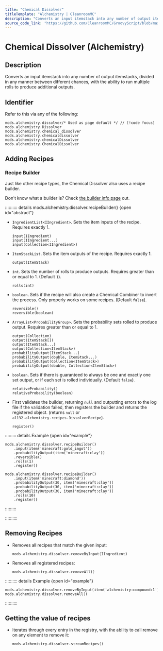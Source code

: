 ```yaml
---
title: "Chemical Dissolver"
titleTemplate: "Alchemistry | CleanroomMC"
description: "Converts an input itemstack into any number of output itemstacks, divided in any manner between different chances, with the ability to run multiple rolls to produce additional outputs."
source_code_link: "https://github.com/CleanroomMC/GroovyScript/blob/master/src/main/java/com/cleanroommc/groovyscript/compat/mods/alchemistry/Dissolver.java"
---
```


# Chemical Dissolver (Alchemistry)

## Description

Converts an input itemstack into any number of output itemstacks, divided in any manner between different chances, with the ability to run multiple rolls to produce additional outputs.

## Identifier

Refer to this via any of the following:

```groovy:no-line-numbers {1}
mods.alchemistry.dissolver/* Used as page default */ // [!code focus]
mods.alchemistry.Dissolver
mods.alchemistry.chemical_dissolver
mods.alchemistry.chemicaldissolver
mods.alchemistry.chemicalDissolver
mods.alchemistry.ChemicalDissolver
```


## Adding Recipes

### Recipe Builder

Just like other recipe types, the Chemical Dissolver also uses a recipe builder.

Don't know what a builder is? Check [the builder info page](../../groovy/builder.md) out.

:::::::::: details mods.alchemistry.dissolver.recipeBuilder() {open id="abstract"}
- `IngredientList<IIngredient>`. Sets the item inputs of the recipe. Requires exactly 1.

    ```groovy:no-line-numbers
    input(IIngredient)
    input(IIngredient...)
    input(Collection<IIngredient>)
    ```

- `ItemStackList`. Sets the item outputs of the recipe. Requires exactly 1.

    ```groovy:no-line-numbers
    output(ItemStack)
    ```

- `int`. Sets the number of rolls to produce outputs. Requires greater than or equal to 1. (Default `1`).

    ```groovy:no-line-numbers
    rolls(int)
    ```

- `boolean`. Sets if the recipe will also create a Chemical Combiner to invert the process. Only properly works on some recipes. (Default `false`).

    ```groovy:no-line-numbers
    reversible()
    reversible(boolean)
    ```

- `ArrayList<ProbabilityGroup>`. Sets the probability sets rolled to produce output. Requires greater than or equal to 1.

    ```groovy:no-line-numbers
    output(Collection)
    output(ItemStack[])
    output(ItemStack...)
    output(Collection<ItemStack>)
    probabilityOutput(ItemStack...)
    probabilityOutput(double, ItemStack...)
    probabilityOutput(Collection<ItemStack>)
    probabilityOutput(double, Collection<ItemStack>)
    ```

- `boolean`. Sets if there is guaranteed to always be one and exactly one set output, or if each set is rolled individually. (Default `false`).

    ```groovy:no-line-numbers
    relativeProbability()
    relativeProbability(boolean)
    ```

- First validates the builder, returning `null` and outputting errors to the log file if the validation failed, then registers the builder and returns the registered object. (returns `null` or `al132.alchemistry.recipes.DissolverRecipe`).

    ```groovy:no-line-numbers
    register()
    ```

::::::::: details Example {open id="example"}
```groovy:no-line-numbers
mods.alchemistry.dissolver.recipeBuilder()
    .input(item('minecraft:gold_ingot'))
    .probabilityOutput(item('minecraft:clay'))
    .reversible()
    .rolls(1)
    .register()

mods.alchemistry.dissolver.recipeBuilder()
    .input(item('minecraft:diamond'))
    .probabilityOutput(30, item('minecraft:clay'))
    .probabilityOutput(30, item('minecraft:clay'))
    .probabilityOutput(30, item('minecraft:clay'))
    .rolls(10)
    .register()
```

:::::::::

::::::::::

## Removing Recipes

- Removes all recipes that match the given input:

    ```groovy:no-line-numbers
    mods.alchemistry.dissolver.removeByInput(IIngredient)
    ```

- Removes all registered recipes:

    ```groovy:no-line-numbers
    mods.alchemistry.dissolver.removeAll()
    ```

:::::::::: details Example {open id="example"}
```groovy:no-line-numbers
mods.alchemistry.dissolver.removeByInput(item('alchemistry:compound:1'))
mods.alchemistry.dissolver.removeAll()
```

::::::::::

## Getting the value of recipes

- Iterates through every entry in the registry, with the ability to call remove on any element to remove it:

    ```groovy:no-line-numbers
    mods.alchemistry.dissolver.streamRecipes()
    ```
